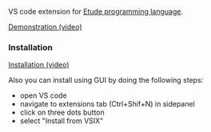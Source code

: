 VS code extension for [Etude programming language](https://github.com/otakubeam/etude).

[Demonstration (video)](https://media.githubusercontent.com/media/valeriy-zainullin/etude-language-support/357d8dcda3756247e9ffc999878b06720baa38fe/demo.mp4)

### Installation

[Installation (video)](https://media.githubusercontent.com/media/valeriy-zainullin/etude-language-support/e57585f405beee255be8f222f03cb77d4e455424/Installation_instruction.mp4)

Also you can install using GUI by doing the following steps:
* open VS code
* navigate to extensions tab (Ctrl+Shif+N) in sidepanel
* click on three dots button
* select "Install from VSIX"
